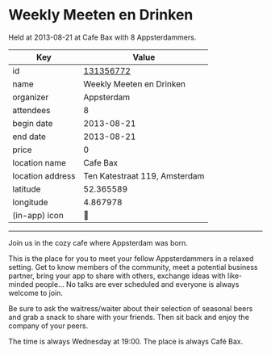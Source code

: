 # Weekly Meeten en Drinken
Held at 2013-08-21 at Cafe Bax with 8 Appsterdammers.
        
|Key|Value
|---|---|
|id|[131356772](https://www.meetup.com/appsterdam/events/131356772/)|
|name|Weekly Meeten en Drinken|
|organizer|Appsterdam|
|attendees|8|
|begin date|2013-08-21|
|end date|2013-08-21|
|price|0|
|location name|Cafe Bax|
|location address|Ten Katestraat 119, Amsterdam|
|latitude|52.365589|
|longitude|4.867978|
|(in-app) icon|🍺|

---

Join us in the cozy cafe where Appsterdam was born.

This is the place for you to meet your fellow Appsterdammers in a relaxed setting. Get to know members of the community, meet a potential business partner, bring your app to share with others, exchange ideas with like-minded people... No talks are ever scheduled and everyone is always welcome to join.

Be sure to ask the waitress/waiter about their selection of seasonal beers and grab a snack to share with your friends. Then sit back and enjoy the company of your peers.

The time is always Wednesday at 19:00. The place is always Café Bax.



